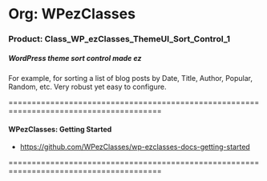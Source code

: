 # Org: WPezClasses
### Product: Class_WP_ezClasses_ThemeUI_Sort_Control_1

##### WordPress theme sort control made ez

For example, for sorting a list of blog posts by Date, Title, Author, Popular, Random, etc. Very robust yet easy to configure.

=======================================================================================

#### WPezClasses: Getting Started
- https://github.com/WPezClasses/wp-ezclasses-docs-getting-started

=======================================================================================
